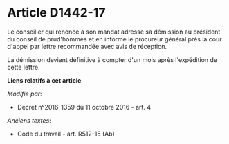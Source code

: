 # Article D1442-17

Le conseiller qui renonce à son mandat adresse sa démission au président du conseil de prud'hommes et en informe le procureur
général près la cour d'appel par lettre recommandée avec avis de réception. 

La démission devient définitive à compter d'un mois après l'expédition de cette lettre.

**Liens relatifs à cet article**

_Modifié par_:

  - Décret n°2016-1359 du 11 octobre 2016 - art. 4

_Anciens textes_:

  - Code du travail - art. R512-15 (Ab)
